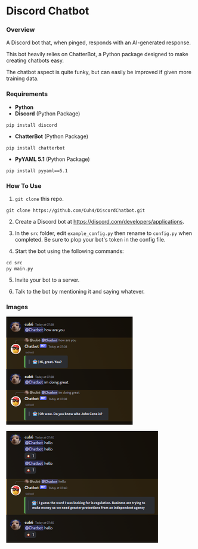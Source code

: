 # Discord Chatbot

### **Overview**
A Discord bot that, when pinged, responds with an AI-generated response.

This bot heavily relies on ChatterBot, a Python package designed to make creating chatbots easy.

The chatbot aspect is quite funky, but can easily be improved if given more training data.

### **Requirements**
- **Python**
- **Discord** (Python Package)
```
pip install discord
```
- **ChatterBot** (Python Package)
```
pip install chatterbot
```
- **PyYAML 5.1** (Python Package)
```
pip install pyyaml==5.1
```

### **How To Use**
1) `git clone` this repo.
```
git clone https://github.com/Cuh4/DiscordChatbot.git
```

2) Create a Discord bot at https://discord.com/developers/applications.

3) In the `src` folder, edit `example_config.py` then rename to `config.py` when completed. Be sure to plop your bot's token in the config file.

4) Start the bot using the following commands:
```
cd src
py main.py
```

5) Invite your bot to a server.

6) Talk to the bot by mentioning it and saying whatever.

### **Images**
![Conversations](imgs/conversation.png)

![Cooldowns](imgs/cooldowns.png)